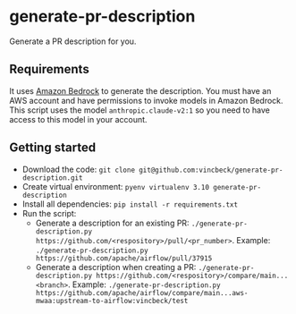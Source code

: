 # generate-pr-description

Generate a PR description for you.

## Requirements

It uses [Amazon Bedrock](https://aws.amazon.com/bedrock/) to generate the description.
You must have an AWS account and have permissions to invoke models in Amazon Bedrock.
This script uses the model `anthropic.claude-v2:1` so you need to have access to this model in your account.

## Getting started
- Download the code: `git clone git@github.com:vincbeck/generate-pr-description.git`
- Create virtual environment: `pyenv virtualenv 3.10 generate-pr-description`
- Install all dependencies: `pip install -r requirements.txt`
- Run the script:
  - Generate a description for an existing PR: `./generate-pr-description.py https://github.com/<respository>/pull/<pr_number>`.
  Example: `./generate-pr-description.py https://github.com/apache/airflow/pull/37915`
  - Generate a description when creating a PR: `./generate-pr-description.py https://github.com/<respository>/compare/main...<branch>`.
  Example: `./generate-pr-description.py https://github.com/apache/airflow/compare/main...aws-mwaa:upstream-to-airflow:vincbeck/test`